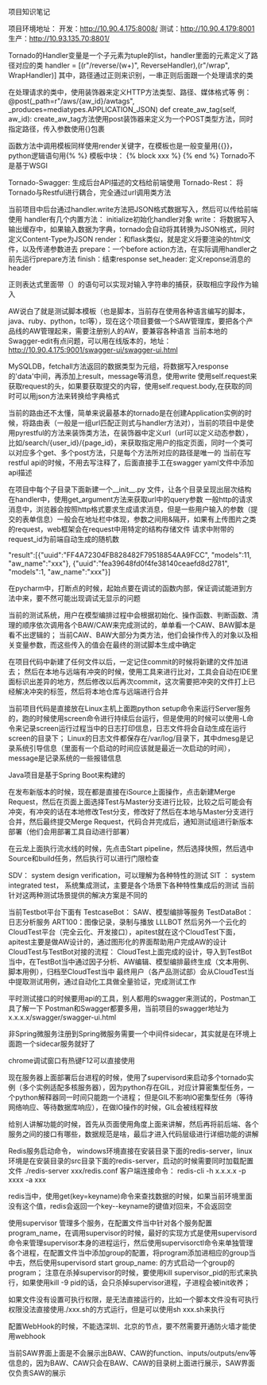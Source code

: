 项目知识笔记

项目环境地址：
开发：http://10.90.4.175:8008/
测试：http://10.90.4.179:8001
生产：http://10.93.135.70:8801/

Tornado的Handler变量是一个子元素为tuple的list，handler里面的元素定义了路径对应的类
handler = [(r"/reverse/(w+)", ReverseHandler),(r"/wrap", WrapHandler)]
其中，路径通过正则来识别，一串正则后面跟一个处理请求的类

在处理请求的类中，使用装饰器来定义HTTP方法类型、路径、媒体格式等
例：
@post(_path=r"/aws/{aw_id}/awtags", _produces=mediatypes.APPLICATION_JSON)
    def create_aw_tag(self, aw_id):
create_aw_tag方法使用post装饰器来定义为一个POST类型方法，同时指定路径，传入参数使用{}包裹

函数方法中调用模板同样使用render关键字，在模板也是一般变量用{{}}，python逻辑语句用{% %}
模板中块： {% block xxx %} {% end %}
Tornado不是基于WSGI

Tornado-Swagger: 生成后台API描述的文档给前端使用
Tornado-Rest： 将Tornado与Restful进行耦合，完全通过url调用类方法

当前项目中后台通过handler.write方法把JSON格式数据写入，然后可以传给前端使用
handler有几个内置方法：
initialize初始化handler对象
write： 将数据写入输出缓存中，如果输入数据为字典，tornado会自动将其转换为JSON格式，同时定义Content-Type为JSON
render：和flask类似，就是定义将要渲染的html文件，以及传递参数进去
prepare：一个before action方法，在实际调用handler之前先运行prepare方法
finish：结束response
set_header: 定义reponse消息的header

正则表达式里面带（）的语句可以实现对输入字符串的捕获，获取相应字段作为输入

AW说白了就是测试脚本模板（也是脚本，当前存在使用各种语言编写的脚本，java、ruby、python，tcl等），现在这个项目要做一个SAW管理库，要把各个产品线的AW管理起来，需要注册别人的AW，要兼容各种语言
当前本地的Swagger-edit有点问题，可以用在线版本的，地址：http://10.90.4.175:9001/swagger-ui/swagger-ui.html

MySQLDB，fetchall方法返回的数据类型为元组，将数据写入response的'data'中间，再添加上result，message等消息，使用write
使用self.request来获取request的头，如果要获取提交的内容，使用self.request.body,在获取的同时可以用json方法来转换给字典格式

当前的路由还不太懂，简单来说最基本的tornado是在创建Application实例的时候，将路由表（一般是一组url匹配正则式与handler方法对），当前的项目中是使用pyrestful的方法来装饰类方法，在装饰器中定义url（url可以定义动态参数），比如/search/{user_id}/{page_id}，来获取指定用户的指定页面，同时一个类可以对应多个get、多个post方法，只是每个方法所对应的路径是唯一的
当前在写restful api的时候，不用去写注释了，后面直接手工在swagger yaml文件中添加api描述

在项目中每个子目录下面新建一个__init__.py 文件，让各个目录呈现出层次结构
在handler中，使用get_argument方法来获取url中的query参数
一般http的请求消息中，浏览器会按照http格式要求生成请求消息，但是一些用户输入的参数（提交的表单信息）一般会在地址栏中体现，参数之间用&隔开，如果有上传图片之类的request，web框架会在request中用特定的结构存储文件
请求中附带的request_id为前端自动生成的随机数

"result":[{"uuid":"FF4A72304FB828482F79518854AA9FCC", "models":11, "aw_name":"xxx"},
                {"uuid":"fea39648fd0f4fe38140ceaefd8d2781", "models":1, "aw_name":"xxx"}]

在pycharm中，打断点的时候，起始点要在调试的函数内部，保证调试能进到方法中来，要不然可能出现调试无显示的问题

当前的测试系统，用户在模型编排过程中会根据初始化、操作函数、判断函数、清理的顺序依次调用各个BAW/CAW来完成测试的，单单看一个CAW、BAW脚本是看不出逻辑的；
当前CAW、BAW大部分为类方法，他们会操作传入的对象以及相关变量参数，而这些传入的值会在最终的测试脚本生成中确定

在项目代码中新建了任何文件以后，一定记住commit的时候将新建的文件加进去； 然后在本地与远端有冲突的时候，使用工具来进行比对，工具会自动在IDE里面标识出差异的地方，然后修改以后再次commit，这次需要把冲突的文件打上已经解决冲突的标签，然后将本地仓库与远端进行合并

当前项目代码是直接放在Linux主机上面跑python setup命令来运行Server服务的，跑的时候使用screen命令进行持续后台运行，但是使用的时候可以使用-L命令来记录screen运行过程当中的日志打印信息，日志文件将会自动生成在运行screen的目录下；
Linux的日志文件都保存在/var/log/目录下，其中dmesg是记录系统引导信息（里面有一个启动的时间应该就是最近一次启动的时间），message是记录系统的一些报错信息

Java项目是基于Spring Boot来构建的

在发布新版本的时候，现在都是直接在iSource上面操作，点击新建Merge Request，然后在页面上面选择Test与Master分支进行比较，比较之后可能会有冲突，有冲突的话在本地修改Test分支，修改好了然后在本地与Master分支进行合并，然后最终提交Merge Request，代码合并完成后，通知测试组进行新版本部署（他们会用部署工具自动进行部署）

在云龙上面执行流水线的时候，先点击Start pipeline，然后选择快照，然后选中Source和build任务，然后执行可以进行门限检查

SDV： system design verification，可以理解为各种特性的测试
SIT ： system integrated test， 系统集成测试，主要是各个场景下各种特性集成后的测试
当前针对这两种测试场景提供的解决方案是不同的

当前Testbot平台下面有
TestcaseBot： SAW、模型编排等服务
TestDataBot：日志分析服务
ART100：图像记录，录制与播放
LLLBOT
然后另外一个云化的CloudTest平台（完全云化、开发接口），apitest就在这个CloudTest下面，apitest主要是做AW设计的，通过图形化的界面帮助用户完成AW的设计
CloudTest与TestBot对接的流程： CloudTest上面完成的设计，导入到TestBot当中，在TestBot当中通过因子分析、AW编辑、模型编排最终生成（文本用例、脚本用例），归档至CloudTest当中
最终用户（各产品测试部）会从CloudTest当中提取测试用例，通过自动化工具做全量验证，完成测试工作

平时测试接口的时候要用api的工具，别人都用的swagger来测试的，Postman工具了解一下
Postman和Swagger都要多用，当前项目的swagger地址为x.x.x.x/swagger/swagger-ui.html

非Spring微服务注册到Spring微服务需要一个中间件sidecar，其实就是在环境上面跑一个sidecar服务就好了

chrome调试窗口有热键F12可以直接使用

现在服务器上面部署后台进程的时候，使用了supervisord来启动多个tornado实例（多个实例适配多核服务器），因为python存在GIL，对应计算密集型任务，一个python解释器同一时间只能跑一个进程； 但是GIL不影响IO密集型任务（等待网络响应、等待数据库响应），在做IO操作的时候，GIL会被线程释放

给别人讲解功能的时候，首先从页面使用角度上面来讲解，然后再将前后端、各个服务之间的接口有哪些，数据规范是啥，最后才进入代码层级进行详细功能的讲解

Redis服务启动命令， windows环境直接在安装目录下面的redis-server，linux环境是在安装目录的src目录下面的redis-server，启动的时候需要同时加载配置文件
./redis-server xxx/redis.conf
客户端连接命令：  redis-cli -h x.x.x.x -p xxxx -a xxx

redis当中，使用get(key=keyname)命令来查找数据的时候，如果当前环境里面没有这个值，redis会返回一个key--keyname的键值对回来，不会返回空

使用supervisor 管理多个服务，在配置文件当中针对各个服务配置program_name，在调用supervisor的时候，最好的实现方式是使用supervisord命令来管理supervisor本身的进程运行，然后使用supervisorctl命令来单独管理各个进程，在配置文件当中添加group的配置，将program添加进相应的group当中去，然后使用supervisord start group_name: 的方式启动一个group的program；
注意在杀掉supervisor的时候，要使用kill supervisor_pid的形式来执行，如果使用kill -9 pid的话，会只杀掉supervisor进程，子进程会被init收养；

如果文件没有设置可执行权限，是无法直接运行的，比如一个脚本文件没有可执行权限没法直接使用./xxx.sh的方式运行，但是可以使用sh xxx.sh来执行

配置WebHook的时候，不能选深圳、北京的节点，要不然需要开通防火墙才能使用webhook

当前SAW界面上面是不会展示出BAW、CAW的function、inputs/outputs/env等信息的，因为BAW、CAW只会在BAW、CAW的目录树上面进行展示，SAW界面仅负责SAW的展示

